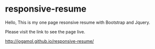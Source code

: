 # responsive-resume

Hello, This is my one page resonsive resume with Bootstrap and Jquery.

Please visit the link to see the page live.

http://jogamol.github.io/responsive-resume/
